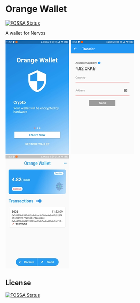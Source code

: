 # Orange Wallet
[![FOSSA Status](https://app.fossa.io/api/projects/git%2Bgithub.com%2FCKBalance%2Fckbalance.svg?type=shield)](https://app.fossa.io/projects/git%2Bgithub.com%2FCKBalance%2Fckbalance?ref=badge_shield)


A wallet for Nervos

![pic1](readme_image/show1.jpg)
![pic2](readme_image/show2.png)
![pic3](readme_image/show3.jpg)

## License
[![FOSSA Status](https://app.fossa.com/api/projects/git%2Bgithub.com%2FOrangeWallet%2Forange-wallet.svg?type=large)](https://app.fossa.com/projects/git%2Bgithub.com%2FOrangeWallet%2Forange-wallet?ref=badge_large)
